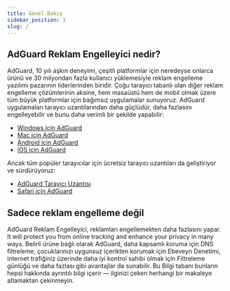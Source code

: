 ```yaml
---
title: Genel Bakış
sidebar_position: 1
slug: /
---
```


## AdGuard Reklam Engelleyici nedir?

AdGuard, 10 yılı aşkın deneyimi, çeşitli platformlar için neredeyse onlarca ürünü ve 30 milyondan fazla kullanıcı yüklemesiyle reklam engelleme yazılımı pazarının liderlerinden biridir. Çoğu tarayıcı tabanlı olan diğer reklam engelleme çözümlerinin aksine, hem masaüstü hem de mobil olmak üzere tüm büyük platformlar için bağımsız uygulamalar sunuyoruz. AdGuard uygulamaları tarayıcı uzantılarından daha güçlüdür, daha fazlasını engelleyebilir ve bunu daha verimli bir şekilde yapabilir:

- [Windows için AdGuard](/adguard-for-windows/overview)
- [Mac için AdGuard](/adguard-for-mac/overview)
- [Android için AdGuard](/adguard-for-android/overview)
- [iOS için AdGuard](/adguard-for-ios/overview)

Ancak tüm popüler tarayıcılar için ücretsiz tarayıcı uzantıları da geliştiriyor ve sürdürüyoruz:

- [AdGuard Tarayıcı Uzantısı](/adguard-browser-extension/overview)
- [Safari için AdGuard](/adguard-for-safari/overview)

## Sadece reklam engelleme değil

AdGuard Reklam Engelleyici, reklamları engellemekten daha fazlasını yapar. It will protect you from online tracking and enhance your privacy in many ways. Belirli ürüne bağlı olarak AdGuard, daha kapsamlı koruma için DNS filtreleme, çocuklarınızı uygunsuz içerikten korumak için Ebeveyn Denetimi, internet trafiğiniz üzerinde daha iyi kontrol sahibi olmak için Filtreleme günlüğü ve daha fazlası gibi avantajlar da sunabilir. Bu Bilgi tabanı bunların hepsi hakkında ayrıntılı bilgi içerir — ilginizi çeken herhangi bir makaleye atlamaktan çekinmeyin.
